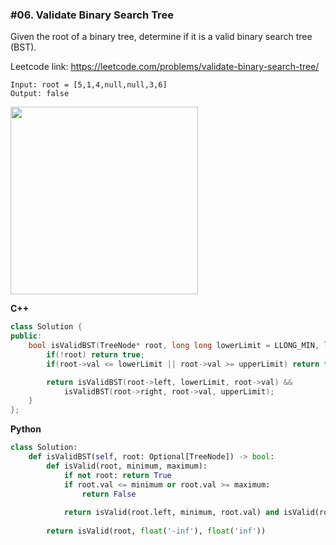 ### #06. Validate Binary Search Tree

Given the root of a binary tree, determine if it is a valid binary search tree (BST).

Leetcode link: https://leetcode.com/problems/validate-binary-search-tree/

```
Input: root = [5,1,4,null,null,3,6]
Output: false
```
<img src="https://assets.leetcode.com/uploads/2020/12/01/tree2.jpg" width=300>

**C++**
```cpp
class Solution {
public:
    bool isValidBST(TreeNode* root, long long lowerLimit = LLONG_MIN, long long upperLimit = LLONG_MAX) {
        if(!root) return true;
        if(root->val <= lowerLimit || root->val >= upperLimit) return false;

        return isValidBST(root->left, lowerLimit, root->val) && 
            isValidBST(root->right, root->val, upperLimit);
    }
};
```

**Python**
```python
class Solution:
    def isValidBST(self, root: Optional[TreeNode]) -> bool:
        def isValid(root, minimum, maximum):
            if not root: return True
            if root.val <= minimum or root.val >= maximum:
                return False
            
            return isValid(root.left, minimum, root.val) and isValid(root.right, root.val, maximum)
        
        return isValid(root, float('-inf'), float('inf'))
```
